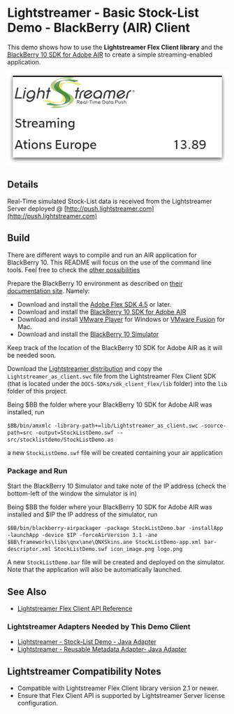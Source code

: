 # Lightstreamer - Basic Stock-List Demo - BlackBerry (AIR) Client

<!-- START DESCRIPTION lightstreamer-example-stocklist-client-blackberry10-air -->

This demo shows how to use the <b>Lightstreamer Flex Client library</b> and the [BlackBerry 10 SDK for Adobe AIR](http://developer.blackberry.com/air/) to create a simple streaming-enabled application.

![screenshot](screenshot.png)

## Details

Real-Time simulated Stock-List data is received from the Lightstreamer Server deployed @ [http://push.lightstreamer.com](http://push.lightstreamer.com)
<!-- END DESCRIPTION lightstreamer-example-stocklist-client-blackberry10-air -->

## Build

There are different ways to compile and run an AIR application for BlackBerry 10. This README will focus on the use of the command line tools. Feel free to check the [other possibilities](http://developer.blackberry.com/air/)

Prepare the BlackBerry 10 environment as described on [their documentation site](http://developer.blackberry.com/air/documentation/bb10/install_the_ph_platform_blackber_2006017.html).
Namely:
*   Download and install the [Adobe Flex SDK 4.5](http://opensource.adobe.com/wiki/display/flexsdk/Downloads) or later.
*   Download and install the [BlackBerry 10 SDK for Adobe AIR](https://developer.blackberry.com/air/download/)
*   Download and install [VMware Player](http://www.vmware.com/products/player/) for Windows or [VMware Fusion](http://www.vmware.com/products/fusion/overview.html) for Mac.
*   Download and install the [BlackBerry 10 Simulator](https://developer.blackberry.com/devzone/develop/simulator/simulator_installing.html)

Keep track of the location of the BlackBerry 10 SDK for Adobe AIR as it will be needed soon.

Download the [Lightstreamer distribution](http://www.lightstreamer.com/download) and copy the `Lightstreamer_as_client.swc` file from the Lightstreamer Flex Client SDK (that is located under the `DOCS-SDKs/sdk_client_flex/lib` folder) into the `lib` folder of this project.

Being $BB the folder where your BlackBerry 10 SDK for Adobe AIR was installed, run

```
$BB/bin/amxmlc -library-path+=lib/Lightstreamer_as_client.swc -source-path=src -output=StockListDemo.swf -- src/stocklistdemo/StockListDemo.as
```

a new `StockListDemo.swf` file will be created containing your air application 

### Package and Run

Start the BlackBerry 10 Simulator and take note of the IP address (check the bottom-left of the window the simulator is in)

Being $BB the folder where your BlackBerry 10 SDK for Adobe AIR was installed and $IP the IP address of the simulator, run

```
$BB/bin/blackberry-airpackager -package StockListDemo.bar -installApp -launchApp -device $IP -forceAirVersion 3.1 -ane $BB\frameworks\libs\qnx\ane\QNXSkins.ane StockListDemo-app.xml bar-descriptor.xml StockListDemo.swf icon_image.png logo.png
```

A new `StockListDemo.bar` file will be created and deployed on the simulator. Note that the application will also be automatically launched.

## See Also

*   [Lightstreamer Flex Client API Reference](https://lightstreamer.com/api/ls-flex-client/latest/index.html)

### Lightstreamer Adapters Needed by This Demo Client
<!-- START RELATED_ENTRIES -->

*   [Lightstreamer - Stock-List Demo - Java Adapter](https://github.com/Lightstreamer/Lightstreamer-example-Stocklist-adapter-java)
*   [Lightstreamer - Reusable Metadata Adapter- Java Adapter](https://github.com/Lightstreamer/Lightstreamer-example-ReusableMetadata-adapter-java)

<!-- END RELATED_ENTRIES -->
## Lightstreamer Compatibility Notes

*   Compatible with Lightstreamer Flex Client library version 2.1 or newer.
*   Ensure that Flex Client API is supported by Lightstreamer Server license configuration.

